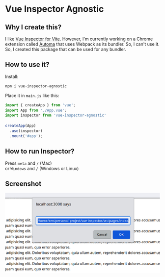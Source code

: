 # Vue Inspector Agnostic

## Why I create this?

I like [Vue Inspector for Vite](https://github.com/webfansplz/vite-plugin-vue-inspector). However, I'm currently working on a Chrome extension called [Automa](https://github.com/AutomaApp/automa) that uses Webpack as its bundler. So, I can't use it. So, I created this package that can be used for any bundler.

## How to use it?

Install:

```bash
npm i vue-inspector-agnostic
```

Place it in `main.js` like this:

```javascript
import { createApp } from 'vue';
import App from './App.vue';
import inspector from 'vue-inspector-agnostic'

createApp(App)
  .use(inspector)
  .mount('#app');
```

## How to run Inspector?

Press `meta` and `/` (Mac)	
or `Windows` and `/` (Windows or Linux)

## Screenshot

<p align='center'>
	<img src='ss.png'/>
</p>